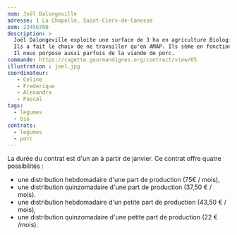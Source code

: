 ```yaml
---
nom: Joël Dalongeville
adresse: 1 La Chapelle, Saint-Ciers-de-Canesse
osm: 23456700
description: >
  Joël Dalongeville exploite une surface de 3 ha en agriculture Biologique situé à Saint-Ciers-de-Canesse dans le Blayais.
  Ils a fait le choix de ne travailler qu'en AMAP. Ils sème en fonction du nombre de familles à nourrir en légumes et divise les récoltes en parts de production égales. Presque toute sa production est sous serre.
  Il nous porpose aussi parfois de la viande de porc.
commande: https://cagette.gourmandignes.org/contract/view/65
illustration : joel.jpg
coordinateur: 
   - Celine
   - Frederique
   - Alexandra
   - Pascal
tags:
  - legumes
  - bio
contrats: 
  - legumes
  - porc
---
```

La durée du contrat est d'un an à partir de janvier. Ce contrat offre quatre possibilités :

* une distribution hebdomadaire d'une part de production (75€ / mois),
* une distribution quinzomadaire d'une part de production (37,50 € / mois).
* une distribution hebdomadaire d'un petite part de production (43,50 € / mois),
* une distribution quinzomadaire d'une petite part de production (22 € /mois).